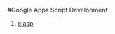 #Google Apps Script Development
1. [clasp](https://codelabs.developers.google.com/codelabs/clasp/#0)